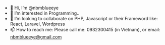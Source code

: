 - 👋 Hi, I’m @nbmblueeye
- 👀 I’m interested in Programming..
- 💞️ I’m looking to collaborate on PHP, Javascript or their Frameword like: React, Laravel, Wordpress
- 📫 How to reach me: Please call me: 0932300415 (in Vietnam), or email: nbmblueeye@gmail.com

<!---
nbmblueeye/nbmblueeye is a ✨ special ✨ repository because its `README.md` (this file) appears on your GitHub profile.
You can click the Preview link to take a look at your changes.
--->
